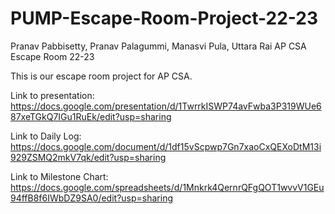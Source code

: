 # PUMP-Escape-Room-Project-22-23
Pranav Pabbisetty, Pranav Palagummi, Manasvi Pula, Uttara Rai AP CSA Escape Room 22-23

This is our escape room project for AP CSA.

Link to presentation: https://docs.google.com/presentation/d/1TwrrkISWP74avFwba3P319WUe687xeTGkQ7IGu1RuEk/edit?usp=sharing

Link to Daily Log: https://docs.google.com/document/d/1df15vScpwp7Gn7xaoCxQEXoDtM13i929ZSMQ2mkV7qk/edit?usp=sharing

Link to Milestone Chart: https://docs.google.com/spreadsheets/d/1Mnkrk4QernrQFgQOT1wvvV1GEu94ffB8f6IWbDZ9SA0/edit?usp=sharing